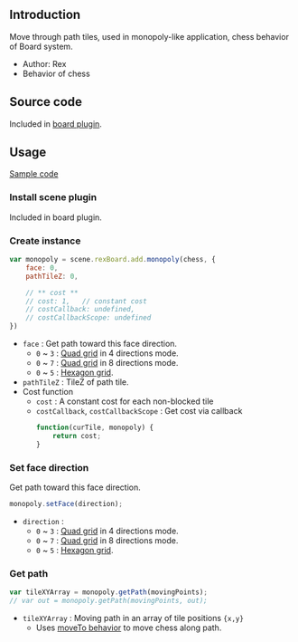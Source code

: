 ## Introduction

Move through path tiles, used in monopoly-like application, chess behavior of Board system.

- Author: Rex
- Behavior of chess

## Source code

Included in [board plugin](board.md#source-code).

## Usage

[Sample code](https://github.com/rexrainbow/phaser3-rex-notes/tree/master/examples/board-monopoly)

### Install scene plugin

Included in board plugin.

### Create instance

```javascript
var monopoly = scene.rexBoard.add.monopoly(chess, {
    face: 0,
    pathTileZ: 0,

    // ** cost **
    // cost: 1,   // constant cost
    // costCallback: undefined,
    // costCallbackScope: undefined
})
```

- `face` : Get path toward this face direction.
    - `0` ~ `3` : [Quad grid](board-quadgrid.md#directions) in 4 directions mode.
    - `0` ~ `7` : [Quad grid](board-quadgrid.md#directions) in 8 directions mode.
    - `0` ~ `5` : [Hexagon grid](board-hexagongrid.md#directions).
- `pathTileZ` : TileZ of path tile.
- Cost function
    - `cost` : A constant cost for each non-blocked tile
    - `costCallback`, `costCallbackScope` :  Get cost via callback
        ```javascript
        function(curTile, monopoly) {
            return cost;
        }
        ```

### Set face direction

Get path toward this face direction.

```javascript
monopoly.setFace(direction);
```

- `direction` :
    - `0` ~ `3` : [Quad grid](board-quadgrid.md#directions) in 4 directions mode.
    - `0` ~ `7` : [Quad grid](board-quadgrid.md#directions) in 8 directions mode.
    - `0` ~ `5` : [Hexagon grid](board-hexagongrid.md#directions).

### Get path

```javascript
var tileXYArray = monopoly.getPath(movingPoints);
// var out = monopoly.getPath(movingPoints, out);
```

- `tileXYArray` : Moving path in an array of tile positions `{x,y}`
    - Uses [moveTo behavior](board-moveto.md) to move chess along path.